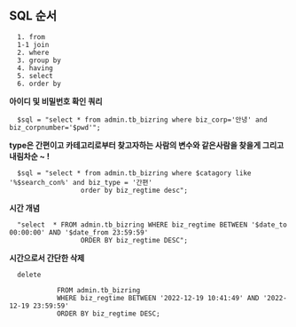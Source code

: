 ## SQL 순서 

      1. from 
      1-1 join 
      2. where 
      3. group by 
      4. having 
      5. select 
      6. order by


**아이디 및 비밀번호 확인 쿼리**

      $sql = "select * from admin.tb_bizring where biz_corp='안녕' and biz_corpnumber='$pwd'";

**type은 간편이고 카테고리로부터 찾고자하는 사람의 변수와 같은사람을 찾을게 그리고 내림차순 ~ !**

      $sql = "select * from admin.tb_bizring where $catagory like '%$search_con%' and biz_type = '간편' 
                      order by biz_regtime desc";
                
**시간 개념**

      "select  * FROM admin.tb_bizring WHERE biz_regtime BETWEEN '$date_to 00:00:00' AND '$date_from 23:59:59' 
                      ORDER BY biz_regtime DESC";
**시간으로서 간단한 삭제**

      delete  
                
                FROM admin.tb_bizring 
                WHERE biz_regtime BETWEEN '2022-12-19 10:41:49' AND '2022-12-19 23:59:59' 
                ORDER BY biz_regtime DESC;
